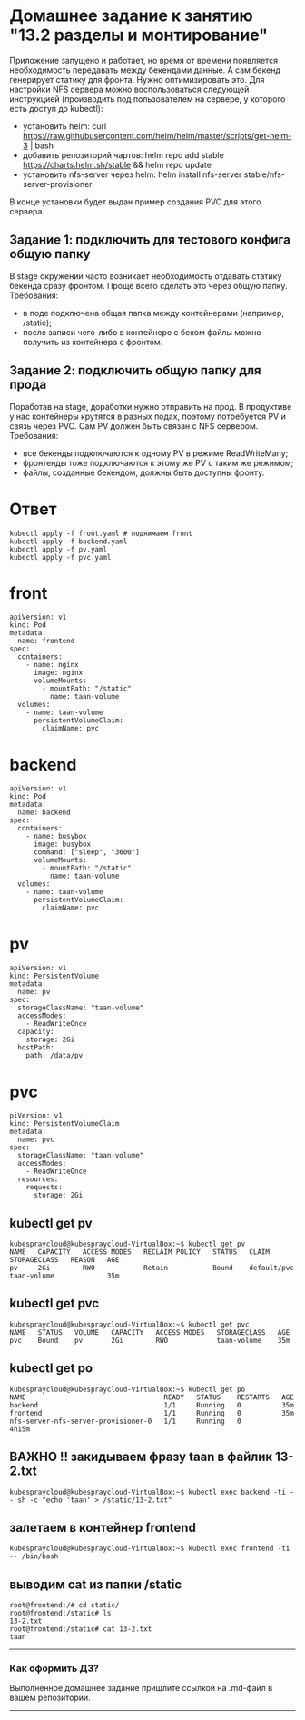 # Домашнее задание к занятию "13.2 разделы и монтирование"
Приложение запущено и работает, но время от времени появляется необходимость передавать между бекендами данные. А сам бекенд генерирует статику для фронта. Нужно оптимизировать это.
Для настройки NFS сервера можно воспользоваться следующей инструкцией (производить под пользователем на сервере, у которого есть доступ до kubectl):
* установить helm: curl https://raw.githubusercontent.com/helm/helm/master/scripts/get-helm-3 | bash
* добавить репозиторий чартов: helm repo add stable https://charts.helm.sh/stable && helm repo update
* установить nfs-server через helm: helm install nfs-server stable/nfs-server-provisioner

В конце установки будет выдан пример создания PVC для этого сервера.

## Задание 1: подключить для тестового конфига общую папку
В stage окружении часто возникает необходимость отдавать статику бекенда сразу фронтом. Проще всего сделать это через общую папку. Требования:
* в поде подключена общая папка между контейнерами (например, /static);
* после записи чего-либо в контейнере с беком файлы можно получить из контейнера с фронтом.

## Задание 2: подключить общую папку для прода
Поработав на stage, доработки нужно отправить на прод. В продуктиве у нас контейнеры крутятся в разных подах, поэтому потребуется PV и связь через PVC. Сам PV должен быть связан с NFS сервером. Требования:
* все бекенды подключаются к одному PV в режиме ReadWriteMany;
* фронтенды тоже подключаются к этому же PV с таким же режимом;
* файлы, созданные бекендом, должны быть доступны фронту.

# Ответ

````
kubectl apply -f front.yaml # поднимаем front
kubectl apply -f backend.yaml  
kubectl apply -f pv.yaml 
kubectl apply -f pvc.yaml
````
# front
````
apiVersion: v1
kind: Pod
metadata:
  name: frontend
spec:
  containers:
    - name: nginx
      image: nginx
      volumeMounts:
        - mountPath: "/static"
          name: taan-volume
  volumes:
    - name: taan-volume
      persistentVolumeClaim:
        claimName: pvc
````
# backend

````
apiVersion: v1
kind: Pod
metadata:
  name: backend
spec:
  containers:
    - name: busybox
      image: busybox
      command: ["sleep", "3600"]
      volumeMounts:
        - mountPath: "/static"
          name: taan-volume
  volumes:
    - name: taan-volume
      persistentVolumeClaim:
        claimName: pvc
````

# pv

````
apiVersion: v1
kind: PersistentVolume
metadata:
  name: pv
spec:
  storageClassName: "taan-volume"
  accessModes:
    - ReadWriteOnce
  capacity:
    storage: 2Gi
  hostPath:
    path: /data/pv
````

# pvc 

````
piVersion: v1
kind: PersistentVolumeClaim
metadata:
  name: pvc
spec:
  storageClassName: "taan-volume"
  accessModes:
    - ReadWriteOnce
  resources:
    requests:
      storage: 2Gi
````

## kubectl get pv

````
kubespraycloud@kubespraycloud-VirtualBox:~$ kubectl get pv
NAME   CAPACITY   ACCESS MODES   RECLAIM POLICY   STATUS   CLAIM         STORAGECLASS   REASON   AGE
pv     2Gi        RWO            Retain           Bound    default/pvc   taan-volume             35m
````

## kubectl get pvc

````
kubespraycloud@kubespraycloud-VirtualBox:~$ kubectl get pvc
NAME   STATUS   VOLUME   CAPACITY   ACCESS MODES   STORAGECLASS   AGE
pvc    Bound    pv       2Gi        RWO            taan-volume    35m
````

## kubectl get po

````
kubespraycloud@kubespraycloud-VirtualBox:~$ kubectl get po
NAME                                  READY   STATUS    RESTARTS   AGE
backend                               1/1     Running   0          35m
frontend                              1/1     Running   0          35m
nfs-server-nfs-server-provisioner-0   1/1     Running   0          4h15m
````
## ВАЖНО !! закидываем фразу taan в файлик 13-2.txt

````
kubespraycloud@kubespraycloud-VirtualBox:~$ kubectl exec backend -ti -- sh -c "echo 'taan' > /static/13-2.txt"
````

## залетаем в контейнер frontend

````
kubespraycloud@kubespraycloud-VirtualBox:~$ kubectl exec frontend -ti -- /bin/bash
````

## выводим cat из папки /static

````
root@frontend:/# cd static/
root@frontend:/static# ls
13-2.txt
root@frontend:/static# cat 13-2.txt 
taan
````


---

### Как оформить ДЗ?

Выполненное домашнее задание пришлите ссылкой на .md-файл в вашем репозитории.

---